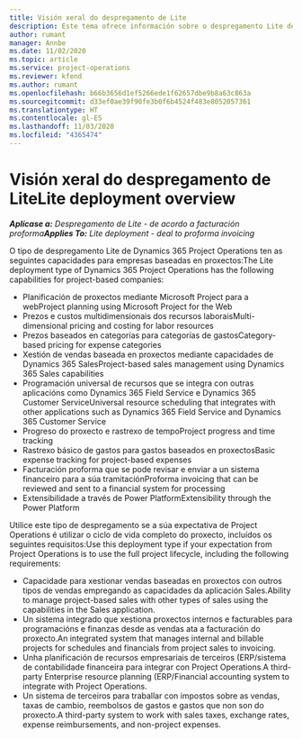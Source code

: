 ```yaml
---
title: Visión xeral do despregamento de Lite
description: Este tema ofrece información sobre o despregamento Lite de Dynamics 365 Project Operations.
author: rumant
manager: Annbe
ms.date: 11/02/2020
ms.topic: article
ms.service: project-operations
ms.reviewer: kfend
ms.author: rumant
ms.openlocfilehash: b66b3656d1ef5266ede1f62657dbe9b8a63c863a
ms.sourcegitcommit: d33ef0ae39f90fe3b0f6b4524f483e8052057361
ms.translationtype: HT
ms.contentlocale: gl-ES
ms.lasthandoff: 11/03/2020
ms.locfileid: "4365474"
---
```

# <a name="lite-deployment-overview"></a><span data-ttu-id="40d27-103">Visión xeral do despregamento de Lite</span><span class="sxs-lookup"><span data-stu-id="40d27-103">Lite deployment overview</span></span>

<span data-ttu-id="40d27-104">_**Aplícase a:** Despregamento de Lite - de acordo a facturación proforma_</span><span class="sxs-lookup"><span data-stu-id="40d27-104">_**Applies To:** Lite deployment - deal to proforma invoicing_</span></span>

<span data-ttu-id="40d27-105">O tipo de despregamento Lite de Dynamics 365 Project Operations ten as seguintes capacidades para empresas baseadas en proxectos:</span><span class="sxs-lookup"><span data-stu-id="40d27-105">The Lite deployment type of Dynamics 365 Project Operations has the following capabilities for project-based companies:</span></span>

- <span data-ttu-id="40d27-106">Planificación de proxectos mediante Microsoft Project para a web</span><span class="sxs-lookup"><span data-stu-id="40d27-106">Project planning using Microsoft Project for the Web</span></span>
- <span data-ttu-id="40d27-107">Prezos e custos multidimensionais dos recursos laborais</span><span class="sxs-lookup"><span data-stu-id="40d27-107">Multi-dimensional pricing and costing for labor resources</span></span>
- <span data-ttu-id="40d27-108">Prezos baseados en categorías para categorías de gastos</span><span class="sxs-lookup"><span data-stu-id="40d27-108">Category-based pricing for expense categories</span></span>
- <span data-ttu-id="40d27-109">Xestión de vendas baseada en proxectos mediante capacidades de Dynamics 365 Sales</span><span class="sxs-lookup"><span data-stu-id="40d27-109">Project-based sales management using Dynamics 365 Sales capabilities</span></span>
- <span data-ttu-id="40d27-110">Programación universal de recursos que se integra con outras aplicacións como Dynamics 365 Field Service e Dynamics 365 Customer Service</span><span class="sxs-lookup"><span data-stu-id="40d27-110">Universal resource scheduling that integrates with other applications such as Dynamics 365 Field Service and Dynamics 365 Customer Service</span></span>
- <span data-ttu-id="40d27-111">Progreso do proxecto e rastrexo de tempo</span><span class="sxs-lookup"><span data-stu-id="40d27-111">Project progress and time tracking</span></span>
- <span data-ttu-id="40d27-112">Rastrexo básico de gastos para gastos baseados en proxectos</span><span class="sxs-lookup"><span data-stu-id="40d27-112">Basic expense tracking for project-based expenses</span></span>
- <span data-ttu-id="40d27-113">Facturación proforma que se pode revisar e enviar a un sistema financeiro para a súa tramitación</span><span class="sxs-lookup"><span data-stu-id="40d27-113">Proforma invoicing that can be reviewed and sent to a financial system for processing</span></span>
- <span data-ttu-id="40d27-114">Extensibilidade a través de Power Platform</span><span class="sxs-lookup"><span data-stu-id="40d27-114">Extensibility through the Power Platform</span></span>

<span data-ttu-id="40d27-115">Utilice este tipo de despregamento se a súa expectativa de Project Operations é utilizar o ciclo de vida completo do proxecto, incluídos os seguintes requisitos:</span><span class="sxs-lookup"><span data-stu-id="40d27-115">Use this deployment type if your expectation from Project Operations is to use the full project lifecycle, including the following requirements:</span></span>

- <span data-ttu-id="40d27-116">Capacidade para xestionar vendas baseadas en proxectos con outros tipos de vendas empregando as capacidades da aplicación Sales.</span><span class="sxs-lookup"><span data-stu-id="40d27-116">Ability to manage project-based sales with other types of sales using the capabilities in the Sales application.</span></span>
- <span data-ttu-id="40d27-117">Un sistema integrado que xestiona proxectos internos e facturables para programacións e finanzas desde as vendas ata a facturación do proxecto.</span><span class="sxs-lookup"><span data-stu-id="40d27-117">An integrated system that manages internal and billable projects for schedules and financials from project sales to invoicing.</span></span>
- <span data-ttu-id="40d27-118">Unha planificación de recursos empresariais de terceiros (ERP/sistema de contabilidade financeira para integrar con Project Operations.</span><span class="sxs-lookup"><span data-stu-id="40d27-118">A third-party Enterprise resource planning (ERP/Financial accounting system to integrate with Project Operations.</span></span>
- <span data-ttu-id="40d27-119">Un sistema de terceiros para traballar con impostos sobre as vendas, taxas de cambio, reembolsos de gastos e gastos que non son do proxecto.</span><span class="sxs-lookup"><span data-stu-id="40d27-119">A third-party system to work with sales taxes, exchange rates, expense reimbursements, and non-project expenses.</span></span>
